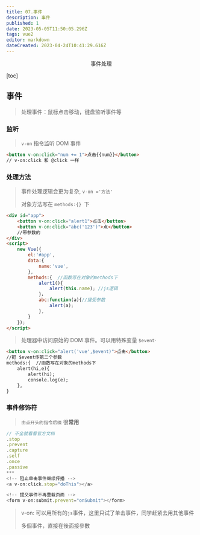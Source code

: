 ```yaml
---
title: 07.事件
description: 事件
published: 1
date: 2023-05-05T11:50:05.296Z
tags: vue2
editor: markdown
dateCreated: 2023-04-24T10:41:29.616Z
---
```


<center>事件处理</center>

[toc]



## 事件

> 处理事件：鼠标点击移动，键盘监听事件等



### 监听

> `v-on` 指令监听 DOM 事件

```html
<button v-on:click="num += 1">点击{{num}}</button>
// v-on:click 和 @click 一样
```



### 处理方法

> 事件处理逻辑会更为复杂, `v-on ='方法'`
>
> 对象方法写在 `methods:{} `下

```html
<div id="app">
	<button v-on:click="alert1">点击</button>
    <button v-on:click="abc('123')">点</button>
    //带参数的
</div>  
<script>
    new Vue({
        el:'#app',
        data:{
            name:'vue',
        },
        methods:{  //函数写在对象的methods下
            alert1(){
                alert(this.name); //js逻辑
            }，
            abc:function(a){//接受参数
        		alert(a);
    		},
        }
    });
</script>
```

> 处理器中访问原始的 DOM 事件。可以用特殊变量 `$event`·

```html
<button v-on:click="alert('vue',$event)">点击</button>
//把 $event作第二个参数
methods:{  //函数写在对象的methods下
    alert(hi,e){
        alert(hi);
        console.log(e);
    },
}
```



### 事件修饰符

> `由点开头的指令后缀`   很**常用**

```js
// 不全就看看官方文档
.stop
.prevent
.capture
.self
.once
.passive
***
<!-- 阻止单击事件继续传播 -->
<a v-on:click.stop="doThis"></a>

<!-- 提交事件不再重载页面 -->
<form v-on:submit.prevent="onSubmit"></form>
```

> v-on: 可以用所有的`js`事件，这里只试了单击事件，同学赶紧去用其他事件
>
> 多個事件，直接在後面接參數

